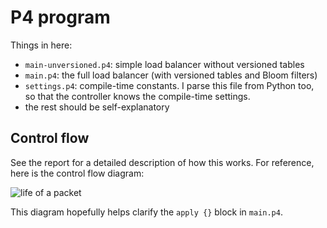 # P4 program

Things in here:

* `main-unversioned.p4`: simple load balancer without versioned tables
* `main.p4`: the full load balancer (with versioned tables and Bloom filters)
* `settings.p4`: compile-time constants. I parse this file from Python too, so that the controller knows the compile-time settings.
* the rest should be self-explanatory

## Control flow

See the report for a detailed description of how this works. For reference, here is the control flow diagram:

![life of a packet](./life-of-a-packet.svg)

This diagram hopefully helps clarify the `apply {}` block in `main.p4`.
